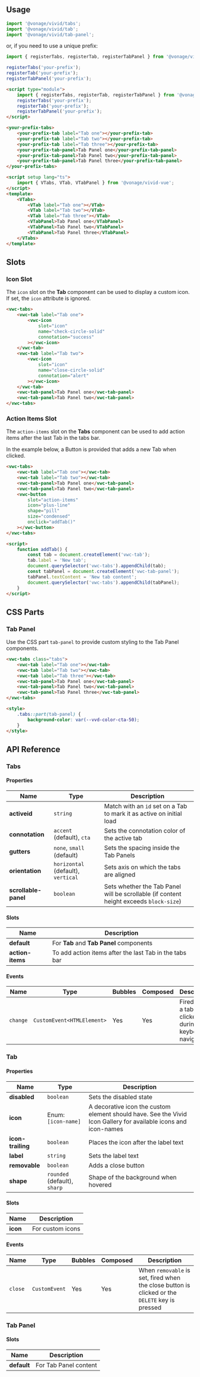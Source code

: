 ## Usage

<vwc-tabs>
<vwc-tab label="Web component"></vwc-tab>
<vwc-tab-panel>

```js
import '@vonage/vivid/tabs';
import '@vonage/vivid/tab';
import '@vonage/vivid/tab-panel';
```

or, if you need to use a unique prefix:

```js
import { registerTabs, registerTab, registerTabPanel } from '@vonage/vivid';

registerTabs('your-prefix');
registerTab('your-prefix');
registerTabPanel('your-prefix');
```

```html preview
<script type="module">
	import { registerTabs, registerTab, registerTabPanel } from '@vonage/vivid';
	registerTabs('your-prefix');
	registerTab('your-prefix');
	registerTabPanel('your-prefix');
</script>

<your-prefix-tabs>
	<your-prefix-tab label="Tab one"></your-prefix-tab>
	<your-prefix-tab label="Tab two"></your-prefix-tab>
	<your-prefix-tab label="Tab three"></your-prefix-tab>
	<your-prefix-tab-panel>Tab Panel one</your-prefix-tab-panel>
	<your-prefix-tab-panel>Tab Panel two</your-prefix-tab-panel>
	<your-prefix-tab-panel>Tab Panel three</your-prefix-tab-panel>
</your-prefix-tabs>
```

</vwc-tab-panel>
<vwc-tab label="Vue"></vwc-tab>
<vwc-tab-panel>

```html
<script setup lang="ts">
	import { VTabs, VTab, VTabPanel } from '@vonage/vivid-vue';
</script>
<template>
	<VTabs>
		<VTab label="Tab one"></VTab>
		<VTab label="Tab two"></VTab>
		<VTab label="Tab three"></VTab>
		<VTabPanel>Tab Panel one</VTabPanel>
		<VTabPanel>Tab Panel two</VTabPanel>
		<VTabPanel>Tab Panel three</VTabPanel>
	</VTabs>
</template>
```

</vwc-tab-panel>
</vwc-tabs>

## Slots

### Icon Slot

The `icon` slot on the **Tab** component can be used to display a custom icon. If set, the `icon` attribute is ignored.

```html preview
<vwc-tabs>
	<vwc-tab label="Tab one">
		<vwc-icon
			slot="icon"
			name="check-circle-solid"
			connotation="success"
		></vwc-icon>
	</vwc-tab>
	<vwc-tab label="Tab two">
		<vwc-icon
			slot="icon"
			name="close-circle-solid"
			connotation="alert"
		></vwc-icon>
	</vwc-tab>
	<vwc-tab-panel>Tab Panel one</vwc-tab-panel>
	<vwc-tab-panel>Tab Panel two</vwc-tab-panel>
</vwc-tabs>
```

### Action Items Slot

The `action-items` slot on the **Tabs** component can be used to add action items after the last Tab in the tabs bar.

In the example below, a Button is provided that adds a new Tab when clicked.

```html preview full
<vwc-tabs>
	<vwc-tab label="Tab one"></vwc-tab>
	<vwc-tab label="Tab two"></vwc-tab>
	<vwc-tab-panel>Tab Panel one</vwc-tab-panel>
	<vwc-tab-panel>Tab Panel two</vwc-tab-panel>
	<vwc-button
		slot="action-items"
		icon="plus-line"
		shape="pill"
		size="condensed"
		onclick="addTab()"
	></vwc-button>
</vwc-tabs>

<script>
	function addTab() {
		const tab = document.createElement('vwc-tab');
		tab.label = 'New tab';
		document.querySelector('vwc-tabs').appendChild(tab);
		const tabPanel = document.createElement('vwc-tab-panel');
		tabPanel.textContent = 'New tab content';
		document.querySelector('vwc-tabs').appendChild(tabPanel);
	}
</script>
```

## CSS Parts

### Tab Panel

Use the CSS part `tab-panel` to provide custom styling to the Tab Panel components.

```html preview full
<vwc-tabs class="tabs">
	<vwc-tab label="Tab one"></vwc-tab>
	<vwc-tab label="Tab two"></vwc-tab>
	<vwc-tab label="Tab three"></vwc-tab>
	<vwc-tab-panel>Tab Panel one</vwc-tab-panel>
	<vwc-tab-panel>Tab Panel two</vwc-tab-panel>
	<vwc-tab-panel>Tab Panel three</vwc-tab-panel>
</vwc-tabs>

<style>
	.tabs::part(tab-panel) {
		background-color: var(--vvd-color-cta-50);
	}
</style>
```

## API Reference

### Tabs

#### Properties

<div class="table-wrapper">

| Name                 | Type                               | Description                                                                            |
| -------------------- | ---------------------------------- | -------------------------------------------------------------------------------------- |
| **activeid**         | `string`                           | Match with an `id` set on a Tab to mark it as active on initial load                   |
| **connotation**      | `accent` (default), `cta`          | Sets the connotation color of the active tab                                           |
| **gutters**          | `none`, `small` (default)          | Sets the spacing inside the Tab Panels                                                 |
| **orientation**      | `horizontal` (default), `vertical` | Sets axis on which the tabs are aligned                                                |
| **scrollable-panel** | `boolean`                          | Sets whether the Tab Panel will be scrollable (if content height exceeds `block-size`) |

</div>

#### Slots

<div class="table-wrapper">

| Name             | Description                                            |
| ---------------- | ------------------------------------------------------ |
| **default**      | For **Tab** and **Tab Panel** components               |
| **action-items** | To add action items after the last Tab in the tabs bar |

</div>

#### Events

<div class="table-wrapper">

| Name     | Type                       | Bubbles | Composed | Description                                               |
| -------- | -------------------------- | ------- | -------- | --------------------------------------------------------- |
| `change` | `CustomEvent<HTMLElement>` | Yes     | Yes      | Fired when a tab is clicked or during keyboard navigation |

</div>

### Tab

#### Properties

<div class="table-wrapper">

| Name              | Type                         | Description                                                                                                     |
| ----------------- | ---------------------------- | --------------------------------------------------------------------------------------------------------------- |
| **disabled**      | `boolean`                    | Sets the disabled state                                                                                         |
| **icon**          | Enum: `[icon-name]`          | A decorative icon the custom element should have. See the Vivid Icon Gallery for available icons and icon-names |
| **icon-trailing** | `boolean`                    | Places the icon after the label text                                                                            |
| **label**         | `string`                     | Sets the label text                                                                                             |
| **removable**     | `boolean`                    | Adds a close button                                                                                             |
| **shape**         | `rounded` (default), `sharp` | Shape of the background when hovered                                                                            |

</div>

#### Slots

<div class="table-wrapper">

| Name     | Description      |
| -------- | ---------------- |
| **icon** | For custom icons |

</div>

#### Events

<div class="table-wrapper">

| Name    | Type          | Bubbles | Composed | Description                                                                                    |
| ------- | ------------- | ------- | -------- | ---------------------------------------------------------------------------------------------- |
| `close` | `CustomEvent` | Yes     | Yes      | When `removable` is set, fired when the close button is clicked or the `DELETE` key is pressed |

</div>

### Tab Panel

#### Slots

<div class="table-wrapper">

| Name        | Description           |
| ----------- | --------------------- |
| **default** | For Tab Panel content |

</div>
